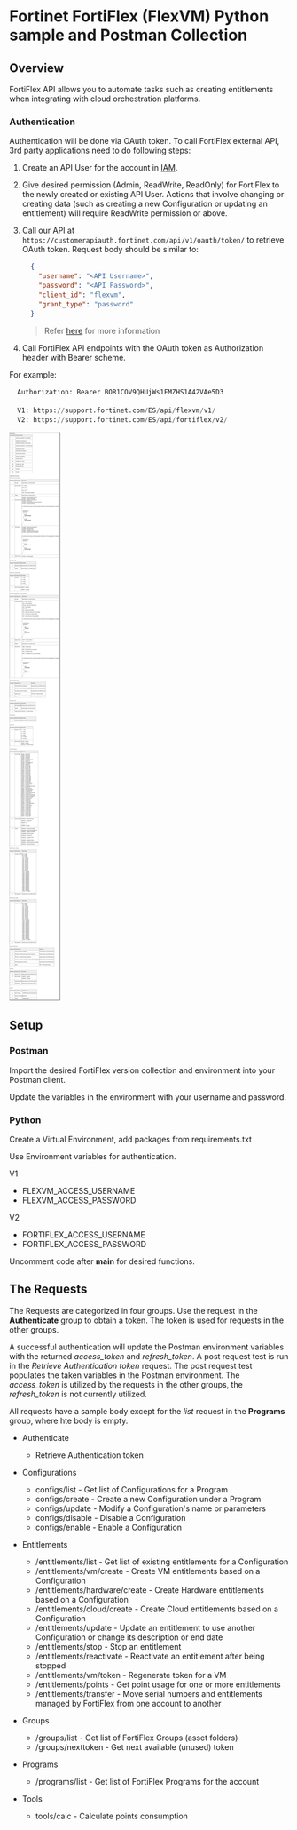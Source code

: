 # Fortinet FortiFlex (FlexVM) Python sample and Postman Collection

## Overview

FortiFlex API allows you to automate tasks such as creating entitlements when integrating with cloud orchestration platforms.

### Authentication

Authentication will be done via OAuth token. To call FortiFlex external API, 3rd party applications need to do following steps:

1. Create an API User for the account in [IAM](https://docs.fortinet.com/document/forticloud/21.2.0/identity-access-management-iam/282341/adding-an-api-user).

2. Give desired permission (Admin, ReadWrite, ReadOnly) for FortiFlex to the newly created or existing API User. Actions that involve changing or creating data (such as creating a new Configuration or updating an entitlement) will require ReadWrite permission or above.

3. Call our API at `https://customerapiauth.fortinet.com/api/v1/oauth/token/` to retrieve OAuth token. Request body should be similar to:

    ```json
      {
        "username": "<API Username>",
        "password": "<API Password>",
        "client_id": "flexvm",
        "grant_type": "password"
      }
    ```

    > Refer [here](https://docs.fortinet.com/document/fortiauthenticator/6.1.2/rest-api-solution-guide/498666/oauth-server-token-oauth-token) for more information

4. Call FortiFlex API endpoints with the OAuth token as Authorization header with Bearer scheme.

For example:

  ```python
    Authorization: Bearer BOR1COV9QHUjWs1FMZHS1A42VAe5D3

    V1: https://support.fortinet.com/ES/api/flexvm/v1/
    V2: https://support.fortinet.com/ES/api/fortiflex/v2/
  ```

  ![FortiFlex Parameters](images/fortiflex-parameters.jpg)

## Setup

### Postman

Import the desired FortiFlex version collection and environment into your Postman client.

Update the variables in the environment with your username and password.

### Python

Create a Virtual Environment, add packages from requirements.txt

Use Environment variables for authentication.

V1

- FLEXVM_ACCESS_USERNAME
- FLEXVM_ACCESS_PASSWORD

V2

- FORTIFLEX_ACCESS_USERNAME
- FORTIFLEX_ACCESS_PASSWORD

Uncomment code after __main__ for desired functions.

## The Requests

The Requests are categorized in four groups. Use the request in the __Authenticate__ group to obtain a token. The token is used for requests in the other groups.

A successful authentication will update the Postman environment variables with the returned *access_token* and *refresh_token*. A post request test is run in the *Retrieve Authentication token* request. The post request test populates the taken variables in the Postman environment. The *access_token* is utilized by the requests in the other groups, the *refresh_token* is not currently utilized.

All requests have a sample body except for the *list* request in the __Programs__ group, where hte body is empty.

- Authenticate
  - Retrieve Authentication token

- Configurations
  - configs/list - Get list of Configurations for a Program
  - configs/create - Create a new Configuration under a Program
  - configs/update - Modify a Configuration's name or parameters
  - configs/disable - Disable a Configuration
  - configs/enable - Enable a Configuration

- Entitlements
  - /entitlements/list - Get list of existing entitlements for a Configuration
  - /entitlements/vm/create - Create VM entitlements based on a Configuration
  - /entitlements/hardware/create - Create Hardware entitlements based on a Configuration
  - /entitlements/cloud/create - Create Cloud entitlements based on a Configuration
  - /entitlements/update - Update an entitlement to use another Configuration or change its description or end date
  - /entitlements/stop - Stop an entitlement
  - /entitlements/reactivate - Reactivate an entitlement after being stopped
  - /entitlements/vm/token - Regenerate token for a VM
  - /entitlements/points - Get point usage for one or more entitlements
  - /entitlements/transfer - Move serial numbers and entitlements managed by FortiFlex from one account to another

- Groups
  - /groups/list - Get list of FortiFlex Groups (asset folders)
  - /groups/nexttoken - Get next available (unused) token

- Programs
  - /programs/list - Get list of FortiFlex Programs for the account
  
- Tools
  - tools/calc - Calculate points consumption
